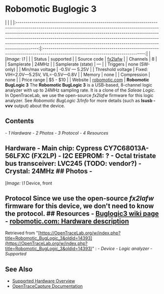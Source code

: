 # Robomotic Buglogic 3
| | | |:-----------------------------------------------------------------------------------------------------------------------------------------------------------------------------------------------------------------------------------------------------------------------------------------------------------------------------------------------------------------------------------------------------------------:|:----------------------------------------------------------------------------------------------------------------------------------:| | [*Image: \1* | | | Status | supported | | Source code | [fx2lafw](http://github.com/OpenTraceLab/?p=OpenTraceCapture.git;a=tree;f=src/hardware/fx2lafw) | | Channels | 8 | | Samplerate | 24MHz | | Samplerate (state) | — | | Triggers | none (SW-only) | | Min/max voltage | -0.5V — 5.25V | | Threshold voltage | Fixed: VIH=2.0V—5.25V, VIL=-0.5V—0.8V | | Memory | none | | Compression | none | | Price range | \$5 - \$10 | | Website | [robomotic.com](http://norduino.robomotic.com/products-page/categories/buglogic3/) | **Robomotic BugLogic 3** The **Robomotic BugLogic 3** is a USB-based, 8-channel logic analyzer with up to 24MHz sampling rate. It is a clone of the *Saleae Logic*. In OpenTraceLab, we use the open-source *fx2lafw* firmware for this logic analyzer. See *Robomotic BugLogic 3/Info* for more details (such as **lsusb -vvv** output) about the device.
## Contents
\- *1 Hardware* \- *2 Photos* \- *3 Protocol* \- *4 Resources*
## Hardware \- **Main chip:** Cypress CY7C68013A-56LFXC (FX2LP) \- **I2C EEPROM**: ? \- **Octal tristate bus transceiver**: LVC245 (TODO: vendor?) \- **Crystal**: 24MHz ## Photos \-
[*Image: \1*
Device, front
## Protocol Since we use the open-source *fx2lafw* firmware for this device, we don't need to know the protocol. ## Resources \- [Buglogic3 wiki page](http://www.norduino.org/index.php?title=BugLogic3_board) \- [robomotic.com: Hardware description](http://norduino.robomotic.com/products-page/categories/buglogic3/)
Retrieved from "[https://OpenTraceLab.org/w/index.php?title=Robomotic_BugLogic_3&oldid=14393](https://OpenTraceLab.org/w/index.php?title=Robomotic_BugLogic_3&oldid=14393)"
: \- *Device* \- *Logic analyzer* \- *Supported*
## See Also
- [Supported Hardware Overview](../supported-hardware.md)
- [OpenTraceCapture Documentation](../../opentracecapture/overview.md)
